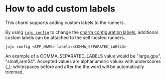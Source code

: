 # How to add custom labels

This charm supports adding custom labels to the runners.

By using [`juju config`](https://juju.is/docs/juju/juju-config) to change the
[charm configuration labels](https://charmhub.io/github-runner/configure#labels), additional 
custom labels can be attached to the self-hosted runners.

```shell
juju config <APP_NAME> labels=<COMMA_SEPARATED_LABELS>
```

An example of a COMMA_SEPARATED_LABELS value would be "large,gpu", "small,arm64".
Accepted values are alphanumeric values with underscores (_); whitespaces before and after the the
word will be automatically trimmed.

